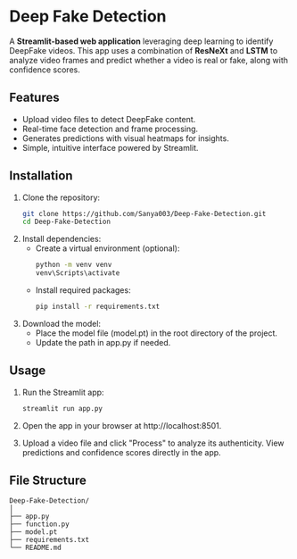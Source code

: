 # Deep Fake Detection

A **Streamlit-based web application** leveraging deep learning to identify DeepFake videos. This app uses a combination of **ResNeXt** and **LSTM** to analyze video frames and predict whether a video is real or fake, along with confidence scores.

## Features
- Upload video files to detect DeepFake content.
- Real-time face detection and frame processing.
- Generates predictions with visual heatmaps for insights.
- Simple, intuitive interface powered by Streamlit.


## Installation

1. Clone the repository:
   ```bash
   git clone https://github.com/Sanya003/Deep-Fake-Detection.git
   cd Deep-Fake-Detection

2. Install dependencies:
   - Create a virtual environment (optional):
       ```bash
       python -m venv venv
       venv\Scripts\activate
   - Install required packages:
       ```bash
       pip install -r requirements.txt

3. Download the model:
   - Place the model file (model.pt) in the root directory of the project.
   - Update the path in app.py if needed.


## Usage

1. Run the Streamlit app:
   ```bash
   streamlit run app.py

2. Open the app in your browser at http://localhost:8501.

3. Upload a video file and click "Process" to analyze its authenticity. View predictions and confidence scores directly in the app.


## File Structure

```plaintext
Deep-Fake-Detection/
│
├── app.py                
├── function.py            
├── model.pt               
├── requirements.txt       
└── README.md              
